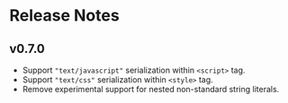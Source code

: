 # Release Notes


## v0.7.0

- Support `"text/javascript"` serialization within `<script>` tag.
- Support `"text/css"` serialization within `<style>` tag.
- Remove experimental support for nested non-standard string literals.

